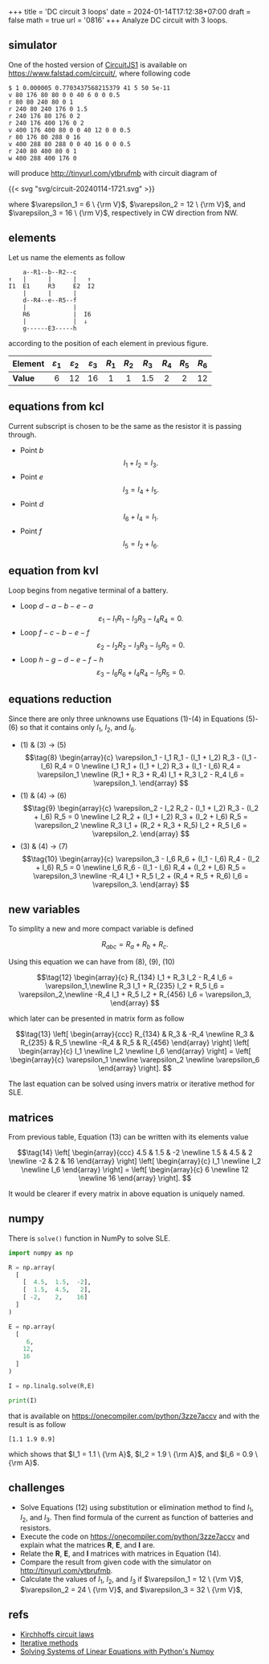 +++
title = 'DC circuit 3 loops'
date = 2024-01-14T17:12:38+07:00
draft = false
math = true
url = '0816'
+++
Analyze DC circuit with 3 loops.
<!--more-->


## simulator
One of the hosted version of [CircuitJS1](https://github.com/sharpie7/circuitjs1) is available on https://www.falstad.com/circuit/, where following code

```
$ 1 0.000005 0.7703437568215379 41 5 50 5e-11
v 80 176 80 80 0 0 40 6 0 0 0.5
r 80 80 240 80 0 1
r 240 80 240 176 0 1.5
r 240 176 80 176 0 2
r 240 176 400 176 0 2
v 400 176 400 80 0 0 40 12 0 0 0.5
r 80 176 80 288 0 16
v 400 288 80 288 0 0 40 16 0 0 0.5
r 240 80 400 80 0 1
w 400 288 400 176 0
```

will produce http://tinyurl.com/ytbrufmb with circuit diagram of


{{< svg "svg/circuit-20240114-1721.svg" >}}

where $\varepsilon_1 = 6 \ {\rm V}$, $\varepsilon_2 = 12 \ {\rm V}$, and $\varepsilon_3 = 16 \ {\rm V}$, respectively in CW direction from NW.


## elements
Let us name the elements as follow
```
    a--R1--b--R2--c 
↑   |      |      |   ↑
I1  E1     R3     E2  I2
    |      |      |
    d--R4--e--R5--f
    |             |   
    R6            |  I6
    |             |  ↓ 
    g------E3-----h
```
according to the position of each element in previous figure.

Element | $\varepsilon_1$ | $\varepsilon_2$ | $\varepsilon_3$ | $R_1$ | $R_2$ | $R_3$ | $R_4$ | $R_5$ | $R_6$
:- | :-: | :-: | :-: | :-: | :-: | :-: | :-: | :-: | :-:
**Value** | 6 | 12 | 16 | 1 | 1 | 1.5 | 2 | 2 | 12


## equations from kcl
Current subscript is chosen to be the same as the resistor it is passing through.
+ Point $b$
  $$
  \tag{1} I_1 + I_2 = I_3.
  $$
+ Point $e$
  $$\tag{2}
  I_3 = I_4 + I_5.
  $$
+ Point $d$
  $$\tag{3}
  I_6 + I_4 = I_1.
  $$
+ Point $f$
  $$\tag{4}
  I_5 = I_2 + I_6.
  $$


## equation from kvl
Loop begins from negative terminal of a battery.
+ Loop $d-a-b-e-a$
  $$\tag{5}
  \varepsilon_1 - I_1 R_1 - I_3 R_3 - I_4 R_4 = 0.
  $$
+ Loop $f-c-b-e-f$
  $$\tag{6}
  \varepsilon_2 - I_2 R_2 - I_3 R_3 - I_5 R_5 = 0.
  $$
+ Loop $h-g-d-e-f-h$
  $$\tag{7}
  \varepsilon_3 - I_6 R_6 + I_4 R_4 - I_5 R_5 = 0.
  $$


## equations reduction
Since there are only three unknowns use Equations (1)-(4) in Equations (5)-(6) so that it contains only $I_1$, $I_2$, and $I_6$.
+ (1) & (3) &rightarrow; (5)
  $$\tag{8}
  \begin{array}{c}
  \varepsilon_1 - I_1 R_1 - (I_1 + I_2) R_3 - (I_1 - I_6) R_4 = 0 \newline
   I_1 R_1 + (I_1 + I_2) R_3 + (I_1 - I_6) R_4 = \varepsilon_1 \newline
   (R_1 + R_3 + R_4) I_1 + R_3 I_2 - R_4 I_6 = \varepsilon_1.
   \end{array}
  $$
+ (1) & (4) &rightarrow; (6)
  $$\tag{9}
  \begin{array}{c}
  \varepsilon_2 - I_2 R_2 - (I_1 + I_2) R_3 - (I_2 + I_6) R_5 = 0 \newline
  I_2 R_2 + (I_1 + I_2) R_3 + (I_2 + I_6) R_5 = \varepsilon_2 \newline
  R_3 I_1 + (R_2 + R_3 + R_5) I_2 + R_5 I_6 = \varepsilon_2.
  \end{array}
  $$
+ (3) & (4) &rightarrow; (7)
  $$\tag{10}
  \begin{array}{c}
  \varepsilon_3 - I_6 R_6 + (I_1 - I_6) R_4 - (I_2 + I_6) R_5 = 0 \newline
  I_6 R_6 - (I_1 - I_6) R_4 + (I_2 + I_6) R_5 = \varepsilon_3 \newline
  -R_4 I_1 + R_5 I_2 + (R_4 + R_5 + R_6) I_6 = \varepsilon_3.
  \end{array}
  $$


## new variables
To simplity a new and more compact variable is defined

$$\tag{11}
R_{abc} = R_a + R_b + R_c.
$$

Using this equation we can have from (8), (9), (10)

$$\tag{12}
\begin{array}{c}
R_{134} I_1 + R_3 I_2 - R_4 I_6 = \varepsilon_1,\newline
R_3 I_1 + R_{235} I_2 + R_5 I_6 = \varepsilon_2,\newline
-R_4 I_1 + R_5 I_2 + R_{456} I_6 = \varepsilon_3,
\end{array}
$$

which later can be presented in matrix form as follow

$$\tag{13}
\left[
\begin{array}{ccc}
R_{134} & R_3 & -R_4 \newline
R_3 & R_{235} & R_5 \newline
-R_4 & R_5 & R_{456}
\end{array}
\right]
\left[
\begin{array}{c}
I_1 \newline
I_2 \newline
I_6
\end{array}
\right] =
\left[
\begin{array}{c}
\varepsilon_1 \newline
\varepsilon_2 \newline
\varepsilon_6
\end{array}
\right].
$$

The last equation can be solved using invers matrix or iterative method for SLE.

## matrices
From previous table, Equation (13) can be written with its elements value

$$\tag{14}
\left[
\begin{array}{ccc}
4.5 & 1.5 & -2 \newline
1.5 & 4.5 & 2 \newline
-2 & 2 & 16
\end{array}
\right]
\left[
\begin{array}{c}
I_1 \newline
I_2 \newline
I_6
\end{array}
\right] =
\left[
\begin{array}{c}
6 \newline
12 \newline
16
\end{array}
\right].
$$

It would be clearer if every matrix in above equation is uniquely named.


## numpy
There is `solve()` function in NumPy to solve SLE.

```python
import numpy as np

R = np.array(
  [
    [  4.5,  1.5,  -2],
    [  1.5,  4.5,   2],
    [ -2,    2,    16]
  ]
)

E = np.array(
  [
     6,
    12,
    16
  ]
)

I = np.linalg.solve(R,E)

print(I)
```

that is available on https://onecompiler.com/python/3zze7accv and 
with the result is as follow

```
[1.1 1.9 0.9]
```

which shows that $I_1 = 1.1 \ {\rm A}$, $I_2 = 1.9 \ {\rm A}$, and $I_6 = 0.9 \ {\rm A}$.


## challenges
+ Solve Equations (12) using substitution or elimination method to find $I_1$, $I_2$, and $I_3$. Then find formula of the current as function of batteries and resistors.
+ Execute the code on https://onecompiler.com/python/3zze7accv and explain what the matrices $\mathbf{R}$, $\mathbf{E}$, and $\mathbf{I}$ are.
+ Relate the $\mathbf{R}$, $\mathbf{E}$, and $\mathbf{I}$ matrices with matrices in Equation (14).
+ Compare the result from given code with the simulator on http://tinyurl.com/ytbrufmb.
+ Calculate the values of $I_1$, $I_2$, and $I_3$ if $\varepsilon_1 = 12 \ {\rm V}$, $\varepsilon_2 = 24 \ {\rm V}$, and $\varepsilon_3 = 32 \ {\rm V}$,


## refs
+ [Kirchhoffs circuit laws](https://www.electronics-tutorials.ws/dccircuits/dcp_4.html)
+ [Iterative methods](http://www2.stat.duke.edu/~sayan/863/lec/iterative.pdf)
+ [Solving Systems of Linear Equations with Python's Numpy](https://stackabuse.com/solving-systems-of-linear-equations-with-pythons-numpy/)
